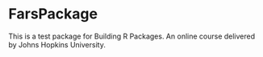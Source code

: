 # FarsPackage
This is a test package for Building R Packages.  An online course delivered by Johns Hopkins University.
